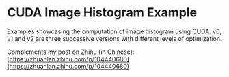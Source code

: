 
# CUDA Image Histogram Example

Examples showcasing the computation of image histogram using CUDA. v0, v1 and v2
are three successive versions with different levels of optimization.

Complements my post on Zhihu (in Chinese): [https://zhuanlan.zhihu.com/p/104440680](https://zhuanlan.zhihu.com/p/104440680)
